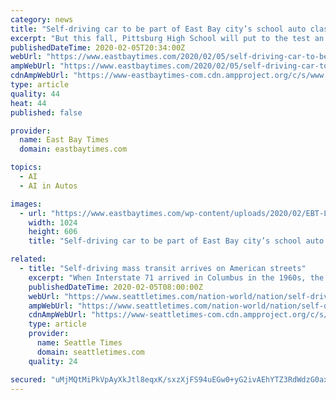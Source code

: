 ```yaml
---
category: news
title: "Self-driving car to be part of East Bay city’s school auto classes"
excerpt: "But this fall, Pittsburg High School will put to the test an auto class like no other when it launches its first advanced, hands-on course on repairing and maintaining self-driving electric vehicles. Helping the school to get into gear — and students learn about automobile careers — are the Contra Costa Transportation Authority and Local ..."
publishedDateTime: 2020-02-05T20:34:00Z
webUrl: "https://www.eastbaytimes.com/2020/02/05/self-driving-car-to-be-part-of-east-bay-citys-school-auto-classes/"
ampWebUrl: "https://www.eastbaytimes.com/2020/02/05/self-driving-car-to-be-part-of-east-bay-citys-school-auto-classes/amp/"
cdnAmpWebUrl: "https://www-eastbaytimes-com.cdn.ampproject.org/c/s/www.eastbaytimes.com/2020/02/05/self-driving-car-to-be-part-of-east-bay-citys-school-auto-classes/amp/"
type: article
quality: 44
heat: 44
published: false

provider:
  name: East Bay Times
  domain: eastbaytimes.com

topics:
  - AI
  - AI in Autos

images:
  - url: "https://www.eastbaytimes.com/wp-content/uploads/2020/02/EBT-L-PITOLLI_72356810.jpg?w=1024&h=607"
    width: 1024
    height: 606
    title: "Self-driving car to be part of East Bay city’s school auto classes"

related:
  - title: "Self-driving mass transit arrives on American streets"
    excerpt: "When Interstate 71 arrived in Columbus in the 1960s, the South Linden neighborhood was largely cut off from the rest of the city, wedged between railroad tracks to the south and east and the new concrete highway to the west. More than a half-century later, autonomous technology is helping reconnect South Linden with the rest of Ohio’s ..."
    publishedDateTime: 2020-02-05T08:00:00Z
    webUrl: "https://www.seattletimes.com/nation-world/nation/self-driving-mass-transit-arrives-on-american-streets/"
    ampWebUrl: "https://www.seattletimes.com/nation-world/nation/self-driving-mass-transit-arrives-on-american-streets/?amp=1"
    cdnAmpWebUrl: "https://www-seattletimes-com.cdn.ampproject.org/c/s/www.seattletimes.com/nation-world/nation/self-driving-mass-transit-arrives-on-american-streets/?amp=1"
    type: article
    provider:
      name: Seattle Times
      domain: seattletimes.com
    quality: 24

secured: "uMjMQtMiPkVpAyXkJtl8eqxK/sxzXjFS94uEGw0+yG2ivAEhYTZ3RdWdzG0axyj3hH0ktaDGW00KFVTXtTnipT/UjvOYj77jX8LqoCsJtBt9GA1gTEqmXa+mta5gfPTyo+moN4cmUA7O5K9zbLYiV1o4uNx9CIAWRGL+/I00Ki03Mx1hs6Udjr/qDRpTg8Cn47ZkZXna5P8m3hkRH0SaLq260vB/1W95OM11TAAfDHCD6pBWiJMMWaF48LcsgBB/wcxuAU9m2+XyUte8h+9XaUBXgU8MS+u0VS7wSkewJJZ0Q9Wnj/NtvObCAQj1Nmcq;z1FFRYAnIx4u7qTZYQl5pQ=="
---
```


